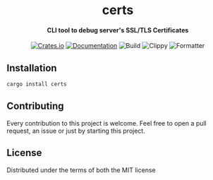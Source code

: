 <div>
  <h1 align="center">certs</h1>
  <h4 align="center">
    CLI tool to debug server's SSL/TLS Certificates
  </h4>
</div>

<div align="center">

  [![Crates.io](https://img.shields.io/crates/v/certs.svg)](https://crates.io/crates/certs)
  [![Documentation](https://docs.rs/certs/badge.svg)](https://docs.rs/certs)
  ![Build](https://github.com/EstebanBorai/certs/workflows/build/badge.svg)
  ![Clippy](https://github.com/EstebanBorai/certs/workflows/clippy/badge.svg)
  ![Formatter](https://github.com/EstebanBorai/certs/workflows/fmt/badge.svg)

</div>

## Installation

```bash
cargo install certs
```

## Contributing

Every contribution to this project is welcome. Feel free to open a pull request,
an issue or just by starting this project.

## License

Distributed under the terms of both the MIT license
